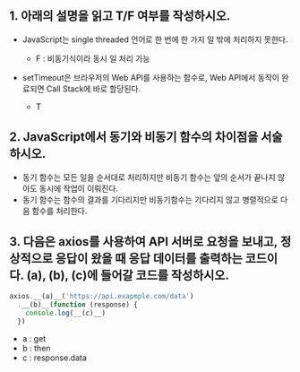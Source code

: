 ## 1. 아래의 설명을 읽고 T/F 여부를 작성하시오.


- JavaScript는 single threaded 언어로 한 번에 한 가지 일 밖에 처리하지 못한다.

  - F : 비동기식이라 동시 일 처리 가능

- setTimeout은 브라우저의 Web API를 사용하는 함수로, Web API에서 동작이 완료되면 Call Stack에 바로 할당된다.

  - T


## 2. JavaScript에서 동기와 비동기 함수의 차이점을 서술하시오.

- 동기 함수는 모든 일을 순서대로 처리하지만 비동기 함수는 앞의 순서가 끝나지 않아도 동시에 작업이 이뤄진다.
- 동기 함수는 함수의 결과를 기다리지만 비동기함수는 기다리지 않고 병렬적으로 다음 함수를 처리한다.


## 3. 다음은 axios를 사용하여 API 서버로 요청을 보내고, 정상적으로 응답이 왔을 때 응답 데이터를 출력하는 코드이다. (a), (b), (c)에 들어갈 코드를 작성하시오.


```javascript
axios.__(a)__('https://api.exapmple.com/data')
  .__(b)__(function (response) {
    console.log(__(c)__)
  })
```

  - a : get
  - b : then
  - c : response.data
